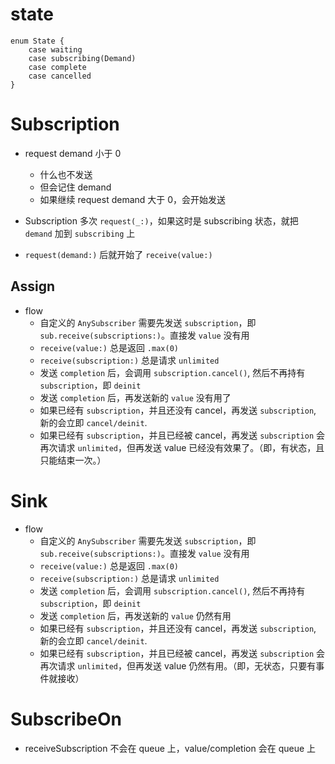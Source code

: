 # state

```
enum State {
	case waiting
	case subscribing(Demand)
	case complete
	case cancelled
}
```

# Subscription

+ request demand 小于 0
    - 什么也不发送
    - 但会记住 demand
    - 如果继续 request demand 大于 0，会开始发送


+ Subscription 多次 `request(_:)`，如果这时是 subscribing 状态，就把 `demand` 加到 `subscribing` 上
+ `request(demand:)` 后就开始了 `receive(value:)`

## Assign

- flow
    - 自定义的 `AnySubscriber` 需要先发送 `subscription`，即 `sub.receive(subscriptions:)`。直接发 `value` 没有用
    - `receive(value:)` 总是返回 `.max(0)`
    - `receive(subscription:)` 总是请求 `unlimited`
    - 发送 `completion` 后，会调用 `subscription.cancel()`, 然后不再持有 `subscription`，即 `deinit`
    - 发送 `completion` 后，再发送新的 `value` 没有用了
    - 如果已经有 `subscription`，并且还没有 cancel，再发送 `subscription`, 新的会立即 `cancel/deinit`.
    - 如果已经有 `subscription`，并且已经被 cancel，再发送 `subscription` 会再次请求 `unlimited`，但再发送 value 已经没有效果了。（即，有状态，且只能结束一次。）


# Sink

- flow
    - 自定义的 `AnySubscriber` 需要先发送 `subscription`，即 `sub.receive(subscriptions:)`。直接发 `value` 没有用
    - `receive(value:)` 总是返回 `.max(0)`
    - `receive(subscription:)` 总是请求 `unlimited`
    - 发送 `completion` 后，会调用 `subscription.cancel()`, 然后不再持有 `subscription`，即 `deinit`
    - 发送 `completion` 后，再发送新的 `value` 仍然有用
    - 如果已经有 `subscription`，并且还没有 cancel，再发送 `subscription`, 新的会立即 `cancel/deinit`.
    - 如果已经有 `subscription`，并且已经被 cancel，再发送 `subscription` 会再次请求 `unlimited`，但再发送 value 仍然有用。（即，无状态，只要有事件就接收）


# SubscribeOn

- receiveSubscription 不会在 queue 上，value/completion 会在 queue 上